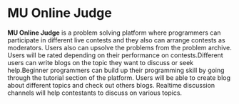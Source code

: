 # MU Online Judge
<b>MU Online Judge</b> is a problem solving platform where programmers can participate in different live contests and they also can arrange contests as moderators. Users also can upsolve the problems from the problem archive. Users will be rated depending on their performance on contests.Different users can write blogs on the topic they want to discuss or seek help.Beginner programmers can build up their programming skill by going through the tutorial section of the platform. Users will be able to create blog about different topics and check out others blogs. Realtime discussion channels will help contestants to discuss on various topics.
